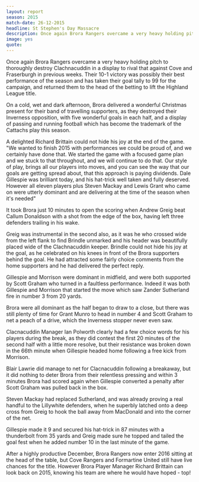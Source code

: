 ```yaml
---
layout: report
season: 2015
match-date: 26-12-2015
headline: St Stephen's Day Massacre
description: Once again Brora Rangers overcame a very heavy holding pitch  to thoroughly destroy Clachnacuddin in a display to rival that against Cove and Fraserburgh in previous weeks.
image: yes
quote:
---
```

Once again Brora Rangers overcame a very heavy holding pitch to thoroughly destroy Clachnacuddin in a display to rival that against Cove and Fraserburgh in previous weeks. Their 10-1 victory  was possibly their best performance of the season and has taken their goal tally to 99 for the campaign, and returned them to the head of the betting to lift the Highland League title.  

On a cold, wet and dark afternoon, Brora delivered a wonderful Christmas present for their band of travelling supporters, as they destroyed their Inverness opposition, with five wonderful goals in each half, and a display of passing and running football which has become the trademark of the Cattachs play this season.

A delighted Richard Brittain could not hide his joy at the end of the game. "We wanted to finish 2015 with performances we could be proud of, and we certainly have done that. We started the game with a focused game plan and we stuck to that throughout, and we will continue to do that. Our style of play, brings all our players into moves, and you can see the way that our goals are getting spread about, that this approach is paying dividends. Dale Gillespie was brilliant today, and his hat-trick well taken and fully deserved. However all eleven players plus Steven Mackay and Lewis Grant who came on were utterly dominant and are delivering at the time of the season when it's needed"

It took Brora just 10 minutes to open the scoring when Andrew Greig beat  Callum Donaldson with a shot from the edge of the box, having left three defenders trailing in his wake.

Greig was instrumental in the second also, as it was he who crossed wide from the left flank to find Brindle unmarked and his header was beautifully placed wide of the Clachnacuddin keeper. Brindle could not hide his joy at the goal, as he celebrated on his knees in front of the Brora supporters behind the goal. He had attracted some fairly choice comments from the home supporters and he had delivered the perfect reply.

Gillespie and Morrison were dominant in midfield, and were both supported by Scott Graham who turned in a faultless performance. Indeed it was both Gillespie and Morrison that started the move which saw Zander Sutherland fire in number 3 from 20 yards.

Brora were all dominant as the half began to draw to a close, but there was still plenty of time for Grant Munro to head in number 4 and Scott Graham to net a peach of a drive, which the Inverness stopper never even saw.

Clacnacuddin Manager Ian Polworth  clearly had a few choice words for his players during the break, as they did contest the first 20 minutes of the second half with a little more resolve, but their resistance was broken down in the 66th minute when Gillespie headed home following a free kick from Morrison.

Blair Lawrie did manage to net for Clacnacuddin following a breakaway, but it did nothing to deter Brora from their relentless pressing and within 3 minutes Brora had scored again when Gillespie converted a penalty after Scott Graham was pulled back in the box.

Steven Mackay had replaced Sutherland, and was already proving a real handful to the Lillywhite defenders, when he superbly latched onto a deep cross from Greig to hook the ball away from MacDonald and into the corner of the net.  

Gillespie made it 9 and secured his hat-trick in 87 minutes with a thunderbolt from 35 yards and Greig made sure he topped and tailed the goal fest when he added number 10 in the last minute of the game.

After a highly productive December, Brora Rangers now enter 2016 sitting at the head of the table, but Cove Rangers and Formartine United still have live chances for the title. However Brora Player Manager Richard Brittain can look back on 2015, knowing his team are where he would have hoped - top!
